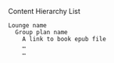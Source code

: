 Content Hierarchy List
```
Lounge name
  Group plan name
    A link to book epub file
    …
    …
```
